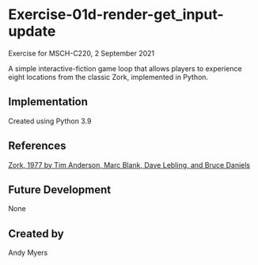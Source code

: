 # Exercise-01d-render-get_input-update
Exercise for MSCH-C220, 2 September 2021

A simple interactive-fiction game loop that allows players to experience eight locations from the classic Zork, implemented in Python.

## Implementation
Created using Python 3.9

## References
[Zork, 1977 by Tim Anderson, Marc Blank, Dave Lebling, and Bruce Daniels](https://en.wikipedia.org/wiki/Zork)

## Future Development
None

## Created by
Andy Myers
